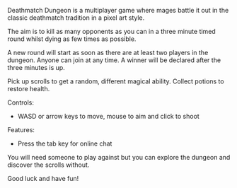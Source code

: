 Deathmatch Dungeon is a multiplayer game where mages battle it out in the classic deathmatch tradition in a pixel art style.

The aim is to kill as many opponents as you can in a three minute timed round whilst dying as few times as possible.

A new round will start as soon as there are at least two players in the dungeon. Anyone can join at any time. A winner will be declared after the three minutes is up.

Pick up scrolls to get a random, different magical ability. Collect potions to restore health.

Controls:
* WASD or arrow keys to move, mouse to aim and click to shoot

Features:
* Press the tab key for online chat

You will need someone to play against but you can explore the dungeon and discover the scrolls without.

Good luck and have fun!